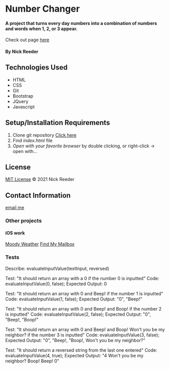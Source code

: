# Number Changer

#### A project that turns every day numbers into a combination of numbers and words when 1, 2, or 3 appear.

Check out page [here](https://reeder32.github.io/number-changer/)

#### By Nick Reeder

## Technologies Used

* HTML
* CSS
* Git
* Bootstrap
* JQuery
* Javascript

## Setup/Installation Requirements

1. Clone git repository [Click here](https://github.com/reeder32/number-changer.git)
2. Find _index.html_ file
3. _Open with your favorite browser_ by double clicking, or right-click -> open with...



## License

[MIT License](https://opensource.org/licenses/MIT)
&copy; 2021 Nick Reeder

## Contact Information

[email me](mailto:nickreeder32@gmail.com)

### Other projects

#### iOS work
[Moody Weather](https://apps.apple.com/us/app/moody-weather/id1506337317)
[Find My Mailbox](https://apps.apple.com/us/app/find-my-mailbox/id1530700085)


### Tests

Describe: evaluateInputValue(textInput, reversed)

Test: "It should return an array with a 0 if the number 0 is inputted"
Code: evaluateInputValue(0, false);
Expected Output: 0

Test: "It should return an array with 0 and Beep! if the number 1 is inputted"
Code: evaluateInputValue(1, false);
Expected Output: "0", "Beep!"

Test: "It should return an array with 0 and Beep! and Boop! if the number 2 is inputted"
Code: evaluateInputValue(2, false);
Expected Output: "0", "Beep!, "Boop!"

Test: "It should return an array with 0 and Beep! and Boop! Won't you be my neighbor? if the number 3 is inputted"
Code: evaluateInputValue(3, false);
Expected Output: "0", "Beep!, "Boop!, Won't you be my neighbor?"

Test: "It should return a reversed string from the last one entered"
Code: evaluateInputValue(4, true);
Expected Output: "4 Won't you be my neighbor? Boop! Beep! 0"

